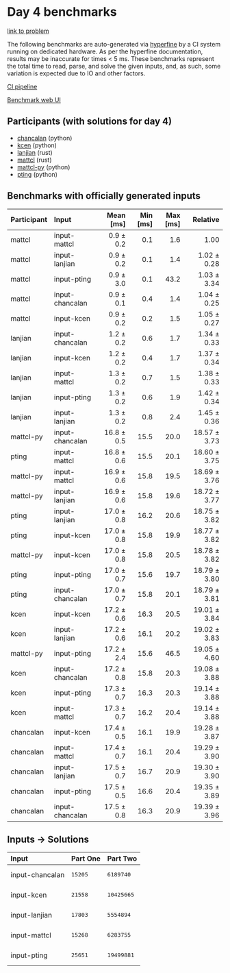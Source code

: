 # Day 4 benchmarks

[link to problem](https://adventofcode.com/2023/day/4)

The following benchmarks are auto-generated via
[hyperfine](https://github.com/sharkdp/hyperfine) by a CI system running on
dedicated hardware. As per the hyperfine documentation, results may be
inaccurate for times < 5 ms. These benchmarks represent the total time to read,
parse, and solve the given inputs, and, as such, some variation is expected due
to IO and other factors.

[CI pipeline](http://ci.papercode.net:8080/teams/main/pipelines/aoc2023)

[Benchmark web UI](https://aoc.ancalagon.black)


## Participants (with solutions for day 4)

- [chancalan](https://github.com/chancalan/aoc2023) (python)
- [kcen](https://github.com/kcen/aoc2023) (python)
- [lanjian](https://github.com/lanjian/aoc-2023) (rust)
- [mattcl](https://github.com/mattcl/aoc2023) (rust)
- [mattcl-py](https://github.com/mattcl/aoc2023-py) (python)
- [pting](https://github.com/pting/aoc2023) (python)


## Benchmarks with officially generated inputs

| Participant | Input | Mean [ms] | Min [ms] | Max [ms] | Relative |
|:---|:---|---:|---:|---:|---:|
| mattcl | input-mattcl | 0.9 ± 0.2 | 0.1 | 1.6 | 1.00 |
| mattcl | input-lanjian | 0.9 ± 0.2 | 0.1 | 1.4 | 1.02 ± 0.28 |
| mattcl | input-pting | 0.9 ± 3.0 | 0.1 | 43.2 | 1.03 ± 3.34 |
| mattcl | input-chancalan | 0.9 ± 0.1 | 0.4 | 1.4 | 1.04 ± 0.25 |
| mattcl | input-kcen | 0.9 ± 0.2 | 0.2 | 1.5 | 1.05 ± 0.27 |
| lanjian | input-chancalan | 1.2 ± 0.2 | 0.6 | 1.7 | 1.34 ± 0.33 |
| lanjian | input-kcen | 1.2 ± 0.2 | 0.4 | 1.7 | 1.37 ± 0.34 |
| lanjian | input-mattcl | 1.3 ± 0.2 | 0.7 | 1.5 | 1.38 ± 0.33 |
| lanjian | input-pting | 1.3 ± 0.2 | 0.6 | 1.9 | 1.42 ± 0.34 |
| lanjian | input-lanjian | 1.3 ± 0.2 | 0.8 | 2.4 | 1.45 ± 0.36 |
| mattcl-py | input-chancalan | 16.8 ± 0.5 | 15.5 | 20.0 | 18.57 ± 3.73 |
| pting | input-mattcl | 16.8 ± 0.6 | 15.5 | 20.1 | 18.60 ± 3.75 |
| mattcl-py | input-mattcl | 16.9 ± 0.6 | 15.8 | 19.5 | 18.69 ± 3.76 |
| mattcl-py | input-lanjian | 16.9 ± 0.6 | 15.8 | 19.6 | 18.72 ± 3.77 |
| pting | input-lanjian | 17.0 ± 0.8 | 16.2 | 20.6 | 18.75 ± 3.82 |
| pting | input-kcen | 17.0 ± 0.8 | 15.8 | 19.9 | 18.77 ± 3.82 |
| mattcl-py | input-kcen | 17.0 ± 0.8 | 15.8 | 20.5 | 18.78 ± 3.82 |
| pting | input-pting | 17.0 ± 0.7 | 15.6 | 19.7 | 18.79 ± 3.80 |
| pting | input-chancalan | 17.0 ± 0.7 | 15.8 | 20.1 | 18.79 ± 3.81 |
| kcen | input-kcen | 17.2 ± 0.6 | 16.3 | 20.5 | 19.01 ± 3.84 |
| kcen | input-lanjian | 17.2 ± 0.6 | 16.1 | 20.2 | 19.02 ± 3.83 |
| mattcl-py | input-pting | 17.2 ± 2.4 | 15.6 | 46.5 | 19.05 ± 4.60 |
| kcen | input-chancalan | 17.2 ± 0.8 | 15.8 | 20.3 | 19.08 ± 3.88 |
| kcen | input-pting | 17.3 ± 0.7 | 16.3 | 20.3 | 19.14 ± 3.88 |
| kcen | input-mattcl | 17.3 ± 0.7 | 16.2 | 20.4 | 19.14 ± 3.88 |
| chancalan | input-kcen | 17.4 ± 0.5 | 16.1 | 19.9 | 19.28 ± 3.87 |
| chancalan | input-mattcl | 17.4 ± 0.7 | 16.1 | 20.4 | 19.29 ± 3.90 |
| chancalan | input-lanjian | 17.5 ± 0.7 | 16.7 | 20.9 | 19.30 ± 3.90 |
| chancalan | input-pting | 17.5 ± 0.5 | 16.6 | 20.4 | 19.35 ± 3.89 |
| chancalan | input-chancalan | 17.5 ± 0.8 | 16.3 | 20.9 | 19.39 ± 3.96 |


## Inputs -> Solutions

| Input | Part One | Part Two |
|:---|:---|:---|
|input-chancalan|<pre>15205</pre>|<pre>6189740</pre>|
|input-kcen|<pre>21558</pre>|<pre>10425665</pre>|
|input-lanjian|<pre>17803</pre>|<pre>5554894</pre>|
|input-mattcl|<pre>15268</pre>|<pre>6283755</pre>|
|input-pting|<pre>25651</pre>|<pre>19499881</pre>|
